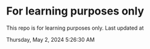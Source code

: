 # For learning purposes only
This repo is for learning purposes only.
Last updated at

Thursday, May 2, 2024 5:26:30 AM

